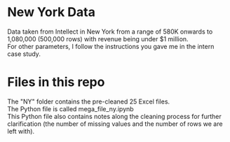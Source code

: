 # New York Data 
Data taken from Intellect in New York from a range of 580K onwards to 1,080,000 (500,000 rows) with revenue being under $1 million.<br>
For other parameters, I follow the instructions you gave me in the intern case study.

# Files in this repo
The "NY" folder contains the pre-cleaned 25 Excel files.<br>
The Python file is called mega_file_ny.ipynb <br>
This Python file also contains notes along the cleaning process for further clarification (the number of missing values and the number of rows we are left with). 
